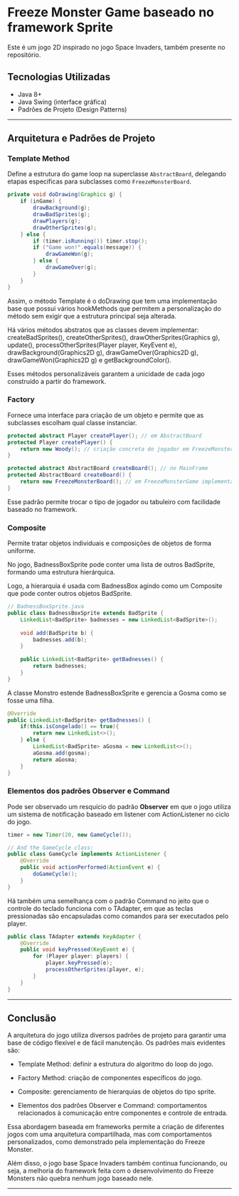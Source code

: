 ﻿# Freeze Monster Game baseado no framework Sprite

Este é um jogo 2D inspirado no jogo Space Invaders, também presente no repositório.

## Tecnologias Utilizadas

- Java 8+
- Java Swing (interface gráfica)
- Padrões de Projeto (Design Patterns)

---

## Arquitetura e Padrões de Projeto

### Template Method

Define a estrutura do game loop na superclasse `AbstractBoard`, delegando etapas específicas para subclasses como `FreezeMonsterBoard`.

```java
private void doDrawing(Graphics g) {
    if (inGame) {
        drawBackground(g);
        drawBadSprites(g);
        drawPlayers(g);
        drawOtherSprites(g);
    } else {
        if (timer.isRunning()) timer.stop();
        if ("Game won!".equals(message)) {
            drawGameWon(g);
        } else {
            drawGameOver(g);
        }
    }
}
```

Assim, o método Template é o doDrawing que tem uma implementação base que possui vários hookMethods que permitem a personalização do método sem exigir que a estrutura principal seja alterada.

Há vários métodos abstratos que as classes devem implementar: createBadSprites(), createOtherSprites(), drawOtherSprites(Graphics g), update(), processOtherSprites(Player player, KeyEvent e), drawBackground(Graphics2D g), drawGameOver(Graphics2D g), drawGameWon(Graphics2D g) e getBackgroundColor().

Esses métodos personalizáveis garantem a unicidade de cada jogo construído a partir do framework.

### Factory 

Fornece uma interface para criação de um objeto e permite que as subclasses escolham qual classe instanciar.

```java
protected abstract Player createPlayer(); // em AbstractBoard
protected Player createPlayer() {
    return new Woody(); // criação concreta do jogador em FreezeMonsterBoard
}

protected abstract AbstractBoard createBoard(); // no MainFrame
protected AbstractBoard createBoard() {
    return new FreezeMonsterBoard(); // em FreezeMonsterGame implementando concretamente
}

```

Esse padrão permite trocar o tipo de jogador ou tabuleiro com facilidade baseado no framework.

### Composite

Permite tratar objetos individuais e composições de objetos de forma uniforme.

No jogo, BadnessBoxSprite pode conter uma lista de outros BadSprite, formando uma estrutura hierárquica. 

Logo, a hierarquia é usada com BadnessBox agindo como um Composite que pode conter outros objetos BadSprite.

```java
// BadnessBoxSprite.java
public class BadnessBoxSprite extends BadSprite {
    LinkedList<BadSprite> badnesses = new LinkedList<BadSprite>();
     
    void add(BadSprite b) {
        badnesses.add(b);
    }
     
    public LinkedList<BadSprite> getBadnesses() {
        return badnesses;
    }
}
```
A classe Monstro estende BadnessBoxSprite e gerencia a Gosma como se fosse uma filha.

```java
@Override
public LinkedList<BadSprite> getBadnesses() {
    if(this.isCongelado() == true){
        return new LinkedList<>();
    } else {
        LinkedList<BadSprite> aGosma = new LinkedList<>();
        aGosma.add(gosma);
        return aGosma;
    }
}
```

### Elementos dos padrões Observer e Command

Pode ser observado um resquício do padrão **Observer** em que o jogo utiliza um sistema de notificação baseado em listener com ActionListener no ciclo do jogo.

```java
timer = new Timer(20, new GameCycle());

// And the GameCycle class:
public class GameCycle implements ActionListener {
    @Override
    public void actionPerformed(ActionEvent e) {
        doGameCycle();
    }
}
```

Há também uma semelhança com o padrão Command no jeito que o controle do teclado funciona com o TAdapter, em que as teclas pressionadas são encapsuladas como comandos para ser executados pelo player.

```java
public class TAdapter extends KeyAdapter {
    @Override
    public void keyPressed(KeyEvent e) {
        for (Player player: players) {
            player.keyPressed(e);
            processOtherSprites(player, e);
        }
    }
}
```

---

## Conclusão

A arquitetura do jogo utiliza diversos padrões de projeto para garantir uma base de código flexível e de fácil manutenção. Os padrões mais evidentes são:

+ Template Method: definir a estrutura do algoritmo do loop do jogo.

+ Factory Method: criação de componentes específicos do jogo.

+ Composite: gerenciamento de hierarquias de objetos do tipo sprite.

+ Elementos dos padrões Observer e Command: comportamentos relacionados à comunicação entre componentes e controle de entrada.

Essa abordagem baseada em frameworks permite a criação de diferentes jogos com uma arquitetura compartilhada, mas com comportamentos personalizados, como demonstrado pela implementação do Freeze Monster.

Além disso, o jogo base Space Invaders também continua funcionando, ou seja, a melhoria do framework feita com o desenvolvimento do Freeze Monsters não quebra nenhum jogo baseado nele.

---

